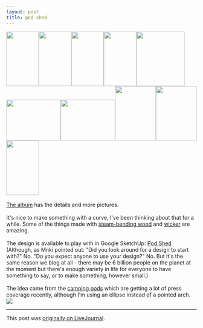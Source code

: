 ```yaml
---
layout: post
title: pod shed
---
```


<div class="entry-item s2-entrytext"><a href="https://picasaweb.google.com/lh/photo/bH77-f_T0MLrlKwKkiHT5g?feat=embedwebsite" rel="nofollow"><img height="144" src="https://lh5.googleusercontent.com/-NlN4V6xk3Vc/Te4_EcUN0gI/AAAAAAAAEVQ/nQpSXdJHmPE/s144/IMAG0045.jpg" width="86"/></a><a href="https://picasaweb.google.com/lh/photo/tDiwk2Rii-Rod7U7kdZ-Pg?feat=embedwebsite" rel="nofollow"><img height="144" src="https://lh4.googleusercontent.com/-WYFfoA-dMWI/Te4_FgFHvvI/AAAAAAAAEVQ/68xUlx8MKUg/s144/IMAG0050.jpg" width="86"/></a><a href="https://picasaweb.google.com/lh/photo/yOMfMmavZRvievd3IyHXeA?feat=embedwebsite" rel="nofollow"><img height="144" src="https://lh6.googleusercontent.com/-CSEKOVzhFHo/Te4_EVGCSUI/AAAAAAAAEVQ/_PJU3S4LO_g/s144/IMAG0051.jpg" width="86"/></a><a href="https://picasaweb.google.com/lh/photo/NKdexDpXuY712h1eEyKbIQ?feat=embedwebsite" rel="nofollow"><img height="144" src="https://lh4.googleusercontent.com/-mPb7QHjJ_gA/Te-5c8rdUcI/AAAAAAAAEVQ/MMT_FI3JkMI/s144/IMAG0052.jpg" width="86"/></a><a href="https://picasaweb.google.com/lh/photo/yv5Pn5RjdtLNGVKyzaRyRw?feat=embedwebsite" rel="nofollow"><img height="144" src="https://lh6.googleusercontent.com/-F2ccj-2KtAw/TfCHrOl5gbI/AAAAAAAAEVQ/cCMo6aiNvHo/s144/IMAG0056.jpg" width="128"/></a><a href="https://picasaweb.google.com/lh/photo/qURFVPaYtXBh8knLjVR9xA?feat=embedwebsite" rel="nofollow"><img height="108" src="https://lh5.googleusercontent.com/-ACfK3NaAPF4/TgJbH4pvWMI/AAAAAAAAEVQ/qVTkPRtPZSc/s144/IMG_1991.JPG" width="144"/></a><a href="https://picasaweb.google.com/lh/photo/0BxXMGfbPafYvWc2jXXw9g?feat=embedwebsite" rel="nofollow"><img height="108" src="https://lh3.googleusercontent.com/-Qloe6OGB5l8/TgJbUQFPNjI/AAAAAAAAEVQ/iphYNlNKIBg/s144/IMG_1992.JPG" width="144"/></a><a href="https://picasaweb.google.com/lh/photo/_BHmpEfea7-cfP_fox3uug?feat=embedwebsite" rel="nofollow"><img height="144" src="https://lh3.googleusercontent.com/-usurKHsTNgQ/TgJbe0aND8I/AAAAAAAAEVQ/CHRSONAdj9U/s144/IMG_2071.JPG" width="108"/></a><a href="https://picasaweb.google.com/lh/photo/vxL9XyOzVtsv5_nFzLVwZQ?feat=embedwebsite" rel="nofollow"><img height="144" src="https://lh6.googleusercontent.com/-njrW41QguxU/TgJbzQWm4yI/AAAAAAAAEVQ/1AkK1U_BZLo/s144/IMG_2073.JPG" width="108"/></a><br/><a href="https://picasaweb.google.com/lh/photo/N2h6U6kxgeXRYfsVDW2xyw?feat=embedwebsite" rel="nofollow"><img height="144" src="https://lh3.googleusercontent.com/-2JvSQrJmnew/ThIlaTQbqNI/AAAAAAAAEqM/bq-805GxMUw/s144/2011%252520-%2525201.jpg" width="86"/></a><br/><br/><a href="http://picasaweb.google.com/tim.hutton/PodShed" rel="nofollow">The album</a> has the details and more pictures.<br/><br/>It's nice to make something with a curve, I've been thinking about that for a while. Some of the things made with <a href="https://encrypted.google.com/search?q=steam+bend+wood&amp;hl=en&amp;safe=off&amp;biw=944&amp;bih=603&amp;prmd=ivns&amp;source=lnms&amp;tbm=isch&amp;ei=ymoCTsKHNMyahQelvsipAg&amp;sa=X&amp;oi=mode_link&amp;ct=mode&amp;cd=2&amp;ved=0CAsQ_AUoAQ" rel="nofollow">steam-bending wood</a> and <a href="http://www.google.co.uk/search?tbm=isch&amp;hl=en&amp;source=hp&amp;biw=944&amp;bih=603&amp;q=wicker&amp;gbv=2&amp;oq=wicker&amp;aq=f&amp;aqi=g10&amp;uss=1" rel="nofollow">wicker</a> are amazing.<br/><br/>The design is available to play with in Google SketchUp: <a href="http://sketchup.google.com/3dwarehouse/details?mid=1ff3616902dfbda49dcca624ee9d881e" rel="nofollow">Pod Shed</a> (Although, as Mnki pointed out: "Did you look around for a design to start with?" No. "Do you expect anyone to use your design?" No. But it's the same reason we blog at all - there may be 6 billion people on the planet at the moment but there's enough variety in life for everyone to have something to say, or to make something, however small.)<br/><br/>The idea came from the <a href="https://encrypted.google.com/search?hl=en&amp;safe=off&amp;biw=944&amp;bih=603&amp;tbm=isch&amp;sa=1&amp;q=camping+pods&amp;oq=camping+pods&amp;aq=f&amp;aqi=&amp;aql=&amp;gs_sm=e&amp;gs_upl=3015l4401l0l8l6l0l0l0l1l175l692l0.5l5" rel="nofollow">camping pods</a> which are getting a lot of press coverage recently, although I'm using an ellipse instead of a pointed arch.<br/><a href="http://www.guardian.co.uk/travel/2009/feb/05/budget-guide-rural-accomodation-camping" rel="nofollow"><img src="http://static.guim.co.uk/sys-images/Travel/Pix/pictures/2009/02/05/pod.jpg"/></a></div><p><hr></p><p>This post was <a href="http://ferkeltongs.livejournal.com/33934.html">originally on LiveJournal</a>.</p>
